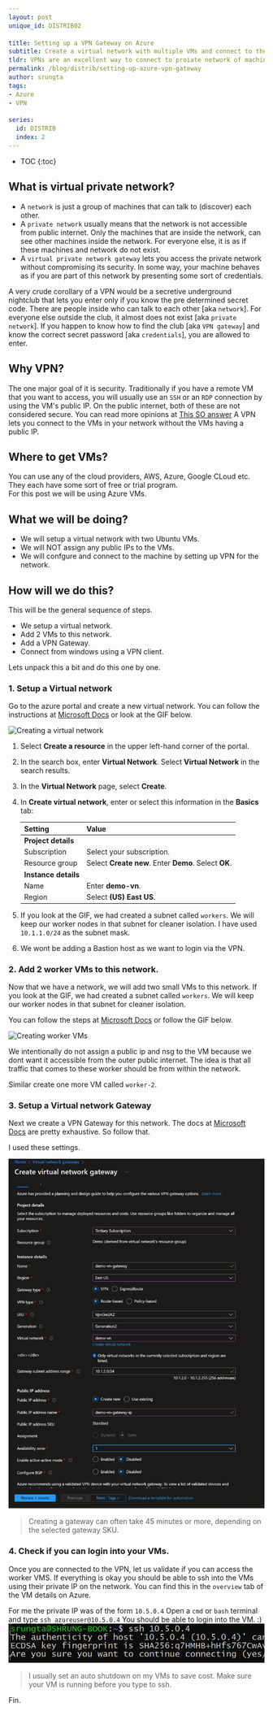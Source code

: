 ```yaml
---
layout: post
unique_id: DISTRIB02

title: Setting up a VPN Gateway on Azure
subtitle: Create a virtual network with multiple VMs and connect to them via a VPN gateway.
tldr: VPNs are an excellent way to connect to proiate network of machines that you don't want to expose to the public internet.
permalink: /blog/distrib/setting-up-azure-vpn-gateway
author: srungta
tags: 
- Azure
- VPN

series: 
  id: DISTRIB
  index: 2
---
```

* TOC
{:toc}

## What is virtual private network?
- A `network` is just a group of machines that can talk to (discover) each other.
- A `private network` usually means that the network is not accessible from public internet. Only the machines that are inside the network, can see other machines inside the network.
For everyone else, it is as if these machines and network do not exist.
- A `virtual private network gateway` lets you access the private network without compromising its security. In some way, your machine behaves as if you are part of this network by presenting some sort of credentials.

A very crude corollary of a VPN would be a secretive underground nightclub that lets you enter only if you know the pre determined secret code.
There are people inside who can talk to each other [aka `network`]. For everyone else outside the club, it almost does not exist [aka `private network`].
If you happen to know how to find the club [aka `VPN gateway`] and know the correct secret password [aka `credentials`], you are allowed to enter.

## Why VPN?
The one major goal of it is security. Traditionally if you have a remote VM that you want to access, you will usually use an `SSH` or an `RDP` connection by using the VM's public IP. On the public internet, both of these are not considered secure. You can read more opinions at [This SO answer](https://security.stackexchange.com/questions/236603/is-it-safe-to-expose-port-22-on-a-database-vm)
A VPN lets you connect to the VMs in your network without the VMs having a public IP.

## Where to get VMs?
You can use any of the cloud providers, AWS, Azure, Google CLoud etc.  
They each have some sort of free or trial program.  
For this post we will be using Azure VMs.

## What we will be doing?
- We will setup a virtual network with two Ubuntu VMs.
- We will NOT assign any public IPs to the VMs.
- We will confgure and connect to the machine by setting up VPN for the network.

## How will we do this?
This will be the general sequence of steps.

- We setup a virtual network. 
- Add 2 VMs to this network.
- Add a VPN Gateway. 
- Connect from windows using a VPN client.

Lets unpack this a bit and do this one by one.

### 1. Setup a Virtual network
Go to the azure portal and create a new virtual network. You can follow the instructions at [Microsoft Docs](https://docs.microsoft.com/en-us/azure/virtual-network/quick-create-portal#create-a-virtual-network) or look at the GIF below. 


![Creating a virtual network](/assets/images/distrib/DISTRIB02/create-a-virtual-network.gif)

1. Select **Create a resource** in the upper left-hand corner of the portal.
1. In the search box, enter **Virtual Network**. Select **Virtual Network** in the search results.
1. In the **Virtual Network** page, select **Create**.
1. In **Create virtual network**, enter or select this information in the **Basics** tab:

    | Setting | Value |
    | ------- | ----- |
    | **Project details** |   |
    | Subscription | Select your subscription. |
    | Resource group | Select **Create new**. Enter **Demo**. Select **OK**. |
    | **Instance details** |   |
    | Name | Enter **demo-vn**. |
    | Region | Select **(US) East US**. |

1. If you look at the GIF, we had created a subnet called `workers`. We will keep our worker nodes in that subnet for cleaner isolation.
I have used `10.1.1.0/24` as the subnet mask.
1. We wont be adding a Bastion host as we want to login via the VPN.

### 2. Add 2 worker VMs to this network.
Now that we have a network, we will add two small VMs to this network. 
If you look at the GIF, we had created a subnet called `workers`. We will keep our worker nodes in that subnet for cleaner isolation.

You can follow the steps at [Microsoft Docs](https://docs.microsoft.com/en-us/azure/virtual-network/quick-create-portal#create-virtual-machines) or follow the GIF below.


![Creating worker VMs](/assets/images/distrib/DISTRIB02/create-a-worker-vm.gif)

We intentionally do not assign a public ip and nsg to the VM because we dont want it accessible from the outer public internet.
The idea is that all traffic that comes to these worker should be from within the network.

Similar create one more VM called `worker-2`.


### 3. Setup a Virtual network Gateway

Next we create a VPN Gateway for this network.
The docs at [Microsoft Docs](https://learn.microsoft.com/en-us/azure/vpn-gateway/vpn-gateway-howto-point-to-site-resource-manager-portal) are pretty exhaustive. So follow that.
 
I used these settings.

![Creating gateway](/assets/images/distrib/DISTRIB02/demo-vn-gateway-create.png)

> Creating a gateway can often take 45 minutes or more, depending on the selected gateway SKU.

### 4. Check if you can login into your VMs.
Once you are connected to the VPN, let us validate if you can access the worker VMS.
If everything is okay you should be able to ssh into the VMs using their private IP on the network.
You can find this in the `overview` tab of the VM details on Azure.

For me the private IP was of the form `10.5.0.4`
Open a `cmd` or `bash` terminal and type `ssh azureuser@10.5.0.4`
You should be able to login into the VM. :)
![SSH Login](/assets/images/distrib/DISTRIB02/login-ssh.png)

> I usually set an auto shutdown on my VMs to save cost. Make sure your VM is running before you type to ssh.  

Fin.
